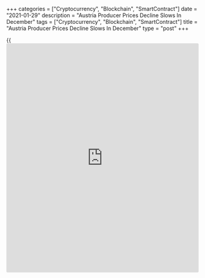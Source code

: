 +++
categories = ["Cryptocurrency", "Blockchain", "SmartContract"]
date = "2021-01-29"
description = "Austria Producer Prices Decline Slows In December"
tags = ["Cryptocurrency", "Blockchain", "SmartContract"]
title = "Austria Producer Prices Decline Slows In December"
type = "post"
+++

{{<iframe id="large-banner" src="https://www.bounty.group/#slide=24.0" width="100%" height="600" scrolling="no" style="border: 0px solid rgb(216, 221, 230); border-radius: 3px;">}}

Austria's producer prices declined at a softer pace in December, figures
from Statistics Austria showed on Thursday.

The producer price index decreased 1.0 percent year-on-year in December,
following a 1.4 percent fall in November.

The decline in producer prices was mainly driven by a fall in energy
prices and intermediate goods by 3.8 percent and 0.7 percent,
respectively.

Meanwhile, prices for capital goods rose 0.6 percent and consumer goods
remained unchanged in December.

On a monthly basis, producer prices rose 0.4 percent in December,
following a 0.3 percent increase in the preceding month.

In 2020, producer prices declined to 1.6 percent.

In the fourth quarter, producer prices fell 1.3 percent annually and
rose 0.6 percent quarterly.

For comments and feedback [contact](https://www.playgroundfx.com/contact/): editorial@rtt[news](https://www.letsplayfx.com/blog/forex-news-website/).com

[Economic News][1]

 **What parts of the world are seeing the best (and worst) economic
performances lately? Click[here][2] to check out our [Econ Scorecard][2]
and find out! See up-to-the-moment [ranking](https://www.playgroundfx.com/blog/crypto-exchange-ranking/)s for the best and worst
performers in [GDP][3], [unemployment rate][4], [inflation][2] and much
more.**

   1. www.rtt[news](https://www.letsplayfx.com/blog/forex-news-website/).com/Content/EconomicNews.aspx
   2. www.rtt[news](https://www.letsplayfx.com/blog/forex-news-website/).com/economic-scorecard/world-rank/CPI/highest-performance.aspx
   3. www.rtt[news](https://www.letsplayfx.com/blog/forex-news-website/).com/economic-scorecard/world-rank/GDP/highest-performance.aspx
   4. www.rtt[news](https://www.letsplayfx.com/blog/forex-news-website/).com/economic-scorecard/world-rank/unemployment-rate/lowest-performance.aspx